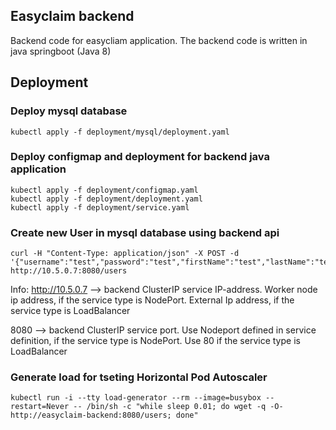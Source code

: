 ## Easyclaim backend
Backend code for easycliam application. The backend code is written in java springboot (Java 8)

## Deployment
### Deploy mysql database
```
kubectl apply -f deployment/mysql/deployment.yaml
```

### Deploy configmap and deployment for backend java application
```
kubectl apply -f deployment/configmap.yaml
kubectl apply -f deployment/deployment.yaml
kubectl apply -f deployment/service.yaml
```

### Create new User in mysql database using backend api
```
curl -H "Content-Type: application/json" -X POST -d '{"username":"test","password":"test","firstName":"test","lastName":"test","age":23,"salary":12345}' http://10.5.0.7:8080/users
```

Info:
http://10.5.0.7 --> backend ClusterIP service IP-address. Worker node ip address, if the service type is NodePort. External Ip address, if the service type is LoadBalancer

8080 --> backend ClusterIP service port. Use Nodeport defined in service definition, if the service type is NodePort. Use 80 if the service type is LoadBalancer

### Generate load for tseting Horizontal Pod Autoscaler
```
kubectl run -i --tty load-generator --rm --image=busybox --restart=Never -- /bin/sh -c "while sleep 0.01; do wget -q -O- http://easyclaim-backend:8080/users; done"
```